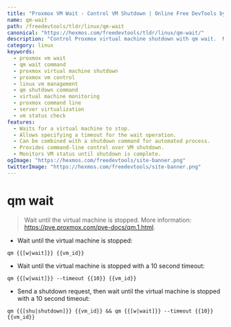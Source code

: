 ```yaml
---
title: "Proxmox VM Wait - Control VM Shutdown | Online Free DevTools by Hexmos"
name: qm-wait
path: /freedevtools/tldr/linux/qm-wait
canonical: "https://hexmos.com/freedevtools/tldr/linux/qm-wait/"
description: "Control Proxmox virtual machine shutdown with qm wait.  Monitor VM status and manage shutdown processes efficiently. Free online tool, no registration required."
category: linux
keywords:
  - proxmox vm wait
  - qm wait command
  - proxmox virtual machine shutdown
  - proxmox vm control
  - linux vm management
  - qm shutdown command
  - virtual machine monitoring
  - proxmox command line
  - server virtualization
  - vm status check
features:
  - Waits for a virtual machine to stop.
  - Allows specifying a timeout for the wait operation.
  - Can be combined with a shutdown command for automated process.
  - Provides command-line control over VM shutdown.
  - Monitors VM status until shutdown is complete.
ogImage: "https://hexmos.com/freedevtools/site-banner.png"
twitterImage: "https://hexmos.com/freedevtools/site-banner.png"
---
```


# qm wait

> Wait until the virtual machine is stopped.
> More information: <https://pve.proxmox.com/pve-docs/qm.1.html>.

- Wait until the virtual machine is stopped:

`qm {{[w|wait]}} {{vm_id}}`

- Wait until the virtual machine is stopped with a 10 second timeout:

`qm {{[w|wait]}} --timeout {{10}} {{vm_id}}`

- Send a shutdown request, then wait until the virtual machine is stopped with a 10 second timeout:

`qm {{[shu|shutdown]}} {{vm_id}} && qm {{[w|wait]}} --timeout {{10}} {{vm_id}}`
